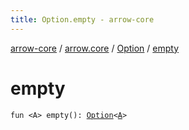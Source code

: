 ```yaml
---
title: Option.empty - arrow-core
---
```


[arrow-core](../../index.html) / [arrow.core](../index.html) / [Option](index.html) / [empty](./empty.html)

# empty

`fun <A> empty(): `[`Option`](index.html)`<`[`A`](empty.html#A)`>`